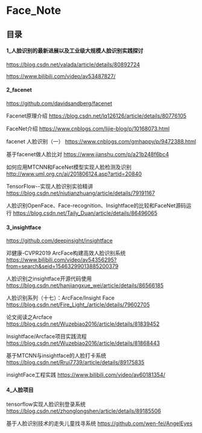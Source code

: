 # Face_Note

## 目录

#### 1_人脸识别的最新进展以及工业级大规模人脸识别实践探讨

https://blog.csdn.net/valada/article/details/80892724

https://www.bilibili.com/video/av53487827/

#### 2_facenet

https://github.com/davidsandberg/facenet

Facenet原理介绍 https://blog.csdn.net/lq126126/article/details/80776105

FaceNet介绍 https://www.cnblogs.com/lijie-blog/p/10168073.html

facenet 人脸识别（一） https://www.cnblogs.com/gmhappy/p/9472388.html

基于facenet做人脸比对 https://www.jianshu.com/p/a21b248f6bc4

如何应用MTCNN和FaceNet模型实现人脸检测及识别 http://www.uml.org.cn/ai/201806124.asp?artid=20840

TensorFlow--实现人脸识别实验精讲 https://blog.csdn.net/niutianzhuang/article/details/79191167

人脸识别OpenFace、Face-recognition、Insightface的比较和FaceNet源码运行 https://blog.csdn.net/Taily_Duan/article/details/86496065

#### 3_insightface

https://github.com/deepinsight/insightface

邓健康-CVPR2019 ArcFace构建高效人脸识别系统 https://www.bilibili.com/video/av54356295?from=search&seid=15463299013885200379

人脸识别之insightface开源代码使用 https://blog.csdn.net/hanjiangxue_wei/article/details/86566185

人脸识别系列（十七）：ArcFace/Insight Face https://blog.csdn.net/Fire_Light_/article/details/79602705

论文阅读之Arcface https://blog.csdn.net/Wuzebiao2016/article/details/81839452

Insightface/Arcface项目实践流程 https://blog.csdn.net/Wuzebiao2016/article/details/81868443

基于MTCNN与insightface的人脸打卡系统 https://blog.csdn.net/Rrui7739/article/details/89175835

insightFace工程实践 https://www.bilibili.com/video/av60181354/

#### 4_人脸项目

tensorflow实现人脸识别登录系统 https://blog.csdn.net/zhonglongshen/article/details/89185506

基于人脸识别技术的走失儿童找寻系统 https://github.com/wen-fei/AngelEyes

